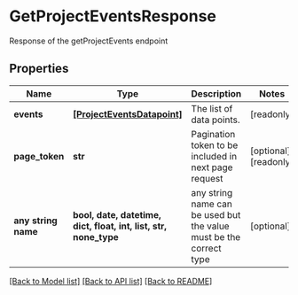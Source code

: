 # GetProjectEventsResponse

Response of the getProjectEvents endpoint

## Properties
Name | Type | Description | Notes
------------ | ------------- | ------------- | -------------
**events** | [**[ProjectEventsDatapoint]**](ProjectEventsDatapoint.md) | The list of data points. | [readonly] 
**page_token** | **str** | Pagination token to be included in next page request | [optional] [readonly] 
**any string name** | **bool, date, datetime, dict, float, int, list, str, none_type** | any string name can be used but the value must be the correct type | [optional]

[[Back to Model list]](../README.md#documentation-for-models) [[Back to API list]](../README.md#documentation-for-api-endpoints) [[Back to README]](../README.md)


